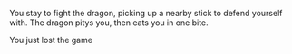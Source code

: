 You stay to fight the dragon, picking up a nearby stick to defend yourself with.
The dragon pitys you, then eats you in one bite.

You just lost the game